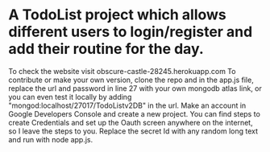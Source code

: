 # A TodoList project which allows different users to login/register and add their routine for the day.

To check the website visit obscure-castle-28245.herokuapp.com
To contribute or make your own version, clone the repo and in the app.js file, replace the url and password in line 27 with your own mongodb atlas link, or you can even test it locally by adding "mongod:localhost/27017/TodoListv2DB" in the url.
Make an account in Google Developers Console and create a new project. You can find steps to create Credentials and set up the Oauth screen anywhere on the internet, so I leave the steps to you.
Replace the secret Id with any random long text and run with node app.js.
